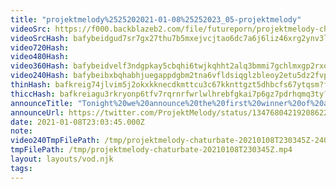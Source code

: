 ```yaml
---
title: "projektmelody%2525202021-01-08%25252023_05-projektmelody"
videoSrc: https://f000.backblazeb2.com/file/futureporn/projektmelody-chaturbate-2021-01-08.mp4
videoSrcHash: bafybeidgud7sr7gx27thu7b5mxejvcjtao6dc7a6j6liz46xrg2ynv3lqe
video720Hash: 
video480Hash: 
video360Hash: bafybeidvelf3ndgpkay5cbqhi6twjkqhht2alq3bmmi7gchlmxgp2rxoky
video240Hash: bafybeibxbqhabhjuegappdgbm2tna6vfldsiqglzbleoy2etu5dz2fvpei?filename=projektmelody-chaturbate-20210108T230345Z-240p.mp4
thinHash: bafkreig74jlvim5j2okxkknecdkmttcu3c67kknttgzt5dhbcfs67ytqsm?filename=20210108T230345Z_thin.jpg
thiccHash: bafkreiagu3rkryonp6tfv7rqrnrfwrlwlhrebfgkai7p6gz7pdrhqmq3ty?filename=20210108T230345Z_thicc.jpg
announceTitle: "Tonight%20we%20announce%20the%20first%20winner%20of%20a%20Tenga%20spinner%21%21%21%20Super%20Hyped%21%21%21"
announceUrl: https://twitter.com/ProjektMelody/status/1347680421920862209
date: 2021-01-08T23:03:45.000Z
note: 
video240TmpFilePath: /tmp/projektmelody-chaturbate-20210108T230345Z-240p.mp4
tmpFilePath: /tmp/projektmelody-chaturbate-20210108T230345Z.mp4
layout: layouts/vod.njk
tags:
---
```

